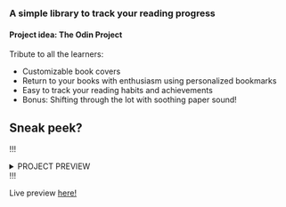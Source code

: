 ### A simple library to track your reading progress
#### Project idea: The Odin Project

Tribute to all the learners:

- Customizable book covers
- Return to your books with enthusiasm using personalized bookmarks 
- Easy to track your reading habits and achievements
- Bonus: Shifting through the lot with soothing paper sound!


## **Sneak peek?** 

!!!<details><summary>PROJECT PREVIEW</summary> 
![Lib](https://user-images.githubusercontent.com/114508394/210673516-7cd1def1-15a3-4bbb-beb8-dd19172efb5f.PNG) </details>!!!


Live preview [here!](https://hoangv954.github.io/library/)
